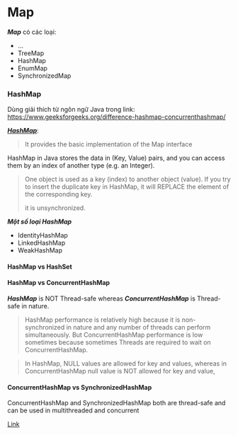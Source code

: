 # Map
***Map*** có các loại:
- ...
- TreeMap
- HashMap
- EnumMap
- SynchronizedMap

### HashMap
Dùng giải thích từ ngôn ngữ Java trong link: https://www.geeksforgeeks.org/difference-hashmap-concurrenthashmap/

[***HashMap***](https://www.geeksforgeeks.org/java-util-hashmap-in-java-with-examples/):
> It provides the basic implementation of the Map interface

HashMap in Java stores the data in (Key, Value) pairs, and you can access them by an index of another type (e.g. an Integer).
> One object is used as a key (index) to another object (value). If you try to insert the duplicate key in HashMap, it will REPLACE the element of the corresponding key.
>
> it is unsynchronized.

***Một số loại HashMap***
- IdentityHashMap
- LinkedHashMap
- WeakHashMap


#### HashMap vs HashSet

#### HashMap vs ConcurrentHashMap
***HashMap*** is NOT Thread-safe whereas ***ConcurrentHashMap*** is Thread-safe in nature.
> HashMap performance is relatively high because it is non-synchronized in nature and any number of threads can perform simultaneously.
> But ConcurrentHashMap performance is low sometimes because sometimes Threads are required to wait on ConcurrentHashMap.


> In HashMap, NULL values are allowed for key and values, whereas in ConcurrentHashMap null value is NOT allowed for key and value,

#### ConcurrentHashMap vs SynchronizedHashMap
ConcurrentHashMap and SynchronizedHashMap both are thread-safe and can be used in multithreaded and concurrent

[Link](https://www.geeksforgeeks.org/difference-between-concurrenthashmap-and-synchronizedhashmap/)
